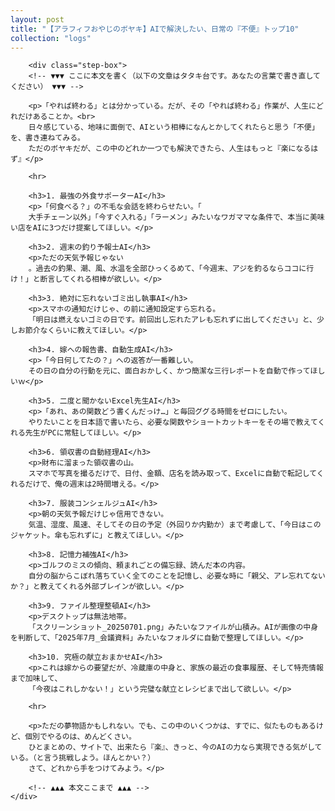 ```yaml
---
layout: post
title: "【アラフィフおやじのボヤキ】AIで解決したい、日常の『不便』トップ10"
collection: "logs"
---
```


        <div class="step-box">
        <!-- ▼▼▼ ここに本文を書く（以下の文章はタタキ台です。あなたの言葉で書き直してください） ▼▼▼ -->

        <p>「やれば終わる」とは分かっている。だが、その「やれば終わる」作業が、人生にどれだけあることか。<br>
        日々感じている、地味に面倒で、AIという相棒になんとかしてくれたらと思う「不便」を、書き連ねてみる。
        ただのボヤキだが、この中のどれか一つでも解決できたら、人生はもっと『楽になるはず』</p>

        <hr>

        <h3>1. 最強の外食サポーターAI</h3>
        <p>「何食べる？」の不毛な会話を終わらせたい。「
        大手チェーン以外」「今すぐ入れる」「ラーメン」みたいなワガママな条件で、本当に美味い店をAIに3つだけ提案してほしい。</p>

        <h3>2. 週末の釣り予報士AI</h3>
        <p>ただの天気予報じゃない
        。過去の釣果、潮、風、水温を全部ひっくるめて、「今週末、アジを釣るならココに行け！」と断言してくれる相棒が欲しい。</p>
        
        <h3>3. 絶対に忘れないゴミ出し執事AI</h3>
        <p>スマホの通知だけじゃ、の前に通知設定すら忘れる。
        「明日は燃えないゴミの日です。前回出し忘れたアレも忘れずに出してください」と、少しお節介なくらいに教えてほしい。</p>

        <h3>4. 嫁への報告書、自動生成AI</h3>
        <p>「今日何してたの？」への返答が一番難しい。
        その日の自分の行動を元に、面白おかしく、かつ簡潔な三行レポートを自動で作ってほしいｗ</p>

        <h3>5. 二度と聞かないExcel先生AI</h3>
        <p>「あれ、あの関数どう書くんだっけ…」と毎回ググる時間をゼロにしたい。
        やりたいことを日本語で書いたら、必要な関数やショートカットキーをその場で教えてくれる先生がPCに常駐してほしい。</p>

        <h3>6. 領収書の自動経理AI</h3>
        <p>財布に溜まった領収書の山。
        スマホで写真を撮るだけで、日付、金額、店名を読み取って、Excelに自動で転記してくれるだけで、俺の週末は2時間増える。</p>
        
        <h3>7. 服装コンシェルジュAI</h3>
        <p>朝の天気予報だけじゃ信用できない。
        気温、湿度、風速、そしてその日の予定（外回りか内勤か）まで考慮して、「今日はこのジャケット。傘も忘れずに」と教えてほしい。</p>

        <h3>8. 記憶力補強AI</h3>
        <p>ゴルフのミスの傾向、頼まれごとの備忘録、読んだ本の内容。
        自分の脳からこぼれ落ちていく全てのことを記憶し、必要な時に「親父、アレ忘れてないか？」と教えてくれる外部ブレインが欲しい。</p>

        <h3>9. ファイル整理整頓AI</h3>
        <p>デスクトップは無法地帯。
        「スクリーンショット_20250701.png」みたいなファイルが山積み。AIが画像の中身を判断して、「2025年7月_会議資料」みたいなフォルダに自動で整理してほしい。</p>

        <h3>10. 究極の献立おまかせAI</h3>
        <p>これは嫁からの要望だが、冷蔵庫の中身と、家族の最近の食事履歴、そして特売情報まで加味して、
        「今夜はこれしかない！」という完璧な献立とレシピまで出して欲しい。</p>

        <hr>

        <p>ただの夢物語かもしれない。でも、この中のいくつかは、すでに、似たものもあるけど、個別でやるのは、めんどくさい。
        ひとまとめの、サイトで、出来たら『楽』、きっと、今のAIの力なら実現できる気がしている。（と言う挑戦しよう。ほんとかい？）
        さて、どれから手をつけてみよう。</p>
        
        <!-- ▲▲▲ 本文ここまで ▲▲▲ -->
    </div>
